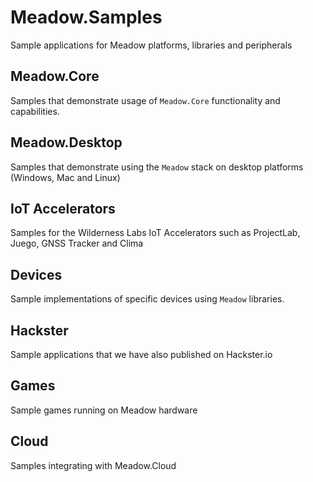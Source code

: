 # Meadow.Samples
Sample applications for Meadow platforms, libraries and peripherals

## Meadow.Core

Samples that demonstrate usage of `Meadow.Core` functionality and capabilities.

## Meadow.Desktop

Samples that demonstrate using the `Meadow` stack on desktop platforms (Windows, Mac and Linux)

## IoT Accelerators

Samples for the Wilderness Labs IoT Accelerators such as ProjectLab, Juego, GNSS Tracker and Clima

## Devices

Sample implementations of specific devices using `Meadow` libraries.

## Hackster

Sample applications that we have also published on Hackster.io

## Games

Sample games running on Meadow hardware

## Cloud

Samples integrating with Meadow.Cloud
